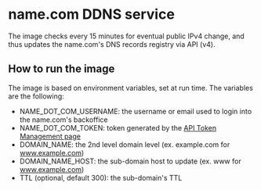 # name.com DDNS service

The image checks every 15 minutes for eventual public IPv4 change, and thus updates the name.com's DNS records registry via API (v4).

## How to run the image

The image is based on environment variables, set at run time. The variables are the following:

- NAME_DOT_COM_USERNAME: the username or email used to login into the name.com's backoffice
- NAME_DOT_COM_TOKEN: token generated by the [API Token Management page](https://www.name.com/account/settings/api)
- DOMAIN_NAME: the 2nd level domain level (ex. example.com for www.example.com)
- DOMAIN_NAME_HOST: the sub-domain host to update (ex. www for www.example.com)
- TTL (optional, default 300): the sub-domain's TTL